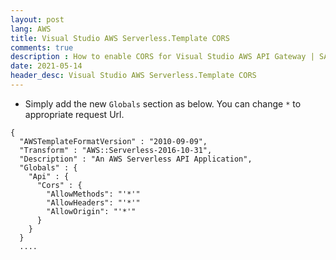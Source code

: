 ```yaml
---
layout: post
lang: AWS
title: Visual Studio AWS Serverless.Template CORS
comments: true
description : How to enable CORS for Visual Studio AWS API Gateway | SAM Serverless template.
date: 2021-05-14
header_desc: Visual Studio AWS Serverless.Template CORS
---
```


- Simply add the new `Globals` section as below. You can change `*` to appropriate request Url. 

```
{
  "AWSTemplateFormatVersion" : "2010-09-09",
  "Transform" : "AWS::Serverless-2016-10-31",
  "Description" : "An AWS Serverless API Application",
  "Globals" : {
    "Api" : {
      "Cors" : {
        "AllowMethods": "'*'"
        "AllowHeaders": "'*'"
        "AllowOrigin": "'*'"
      }
    }
  }
  ....
```
